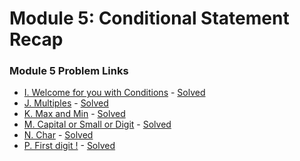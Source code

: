 # Module 5: Conditional Statement Recap

### Module 5 Problem Links
* [I. Welcome for you with Conditions](https://codeforces.com/group/MWSDmqGsZm/contest/219158/problem/I) - [Solved]()
* [J. Multiples](https://codeforces.com/group/MWSDmqGsZm/contest/219158/problem/J) - [Solved]()
* [K. Max and Min](https://codeforces.com/group/MWSDmqGsZm/contest/219158/problem/K) - [Solved]()
* [M. Capital or Small or Digit](https://codeforces.com/group/MWSDmqGsZm/contest/219158/problem/M) - [Solved]()
* [N. Char](https://codeforces.com/group/MWSDmqGsZm/contest/219158/problem/N) - [Solved]()
* [P. First digit !](https://codeforces.com/group/MWSDmqGsZm/contest/219158/problem/P) - [Solved]()

